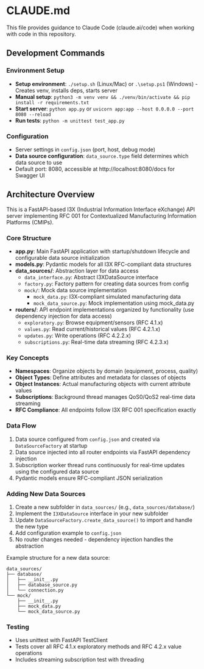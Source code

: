 # CLAUDE.md

This file provides guidance to Claude Code (claude.ai/code) when working with code in this repository.

## Development Commands

### Environment Setup
- **Setup environment**: `./setup.sh` (Linux/Mac) or `.\setup.ps1` (Windows) - Creates venv, installs deps, starts server
- **Manual setup**: `python3 -m venv venv && ./venv/bin/activate && pip install -r requirements.txt`
- **Start server**: `python app.py` or `uvicorn app:app --host 0.0.0.0 --port 8080 --reload`
- **Run tests**: `python -m unittest test_app.py`

### Configuration
- Server settings in `config.json` (port, host, debug mode)
- **Data source configuration**: `data_source.type` field determines which data source to use
- Default port: 8080, accessible at http://localhost:8080/docs for Swagger UI

## Architecture Overview

This is a FastAPI-based I3X (Industrial Information Interface eXchange) API server implementing RFC 001 for Contextualized Manufacturing Information Platforms (CMIPs).

### Core Structure
- **app.py**: Main FastAPI application with startup/shutdown lifecycle and configurable data source initialization
- **models.py**: Pydantic models for all I3X RFC-compliant data structures
- **data_sources/**: Abstraction layer for data access
  - `data_interface.py`: Abstract I3XDataSource interface
  - `factory.py`: Factory pattern for creating data sources from config
  - `mock/`: Mock data source implementation
    - `mock_data.py`: I3X-compliant simulated manufacturing data
    - `mock_data_source.py`: Mock implementation using mock_data.py
- **routers/**: API endpoint implementations organized by functionality (use dependency injection for data access)
  - `exploratory.py`: Browse equipment/sensors (RFC 4.1.x)
  - `values.py`: Read current/historical values (RFC 4.2.1.x)  
  - `updates.py`: Write operations (RFC 4.2.2.x)
  - `subscriptions.py`: Real-time data streaming (RFC 4.2.3.x)

### Key Concepts
- **Namespaces**: Organize objects by domain (equipment, process, quality)
- **Object Types**: Define attributes and metadata for classes of objects
- **Object Instances**: Actual manufacturing objects with current attribute values
- **Subscriptions**: Background thread manages QoS0/QoS2 real-time data streaming
- **RFC Compliance**: All endpoints follow I3X RFC 001 specification exactly

### Data Flow
1. Data source configured from `config.json` and created via `DataSourceFactory` at startup
2. Data source injected into all router endpoints via FastAPI dependency injection
3. Subscription worker thread runs continuously for real-time updates using the configured data source
4. Pydantic models ensure RFC-compliant JSON serialization

### Adding New Data Sources
1. Create a new subfolder in `data_sources/` (e.g., `data_sources/database/`)
2. Implement the `I3XDataSource` interface in your new subfolder
3. Update `DataSourceFactory.create_data_source()` to import and handle the new type
4. Add configuration example to `config.json`
5. No router changes needed - dependency injection handles the abstraction

Example structure for a new data source:
```
data_sources/
├── database/
│   ├── __init__.py
│   ├── database_source.py
│   └── connection.py
└── mock/
    ├── __init__.py
    ├── mock_data.py
    └── mock_data_source.py
```

### Testing
- Uses unittest with FastAPI TestClient
- Tests cover all RFC 4.1.x exploratory methods and RFC 4.2.x value operations
- Includes streaming subscription test with threading